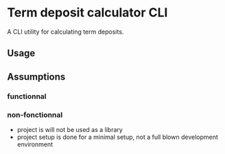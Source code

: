 # Term deposit calculator CLI

A CLI utility for calculating term deposits.

## Usage

## Assumptions

### functionnal

### non-fonctionnal

- project is will not be used as a library
- project setup is done for a minimal setup, not a full blown development environment
